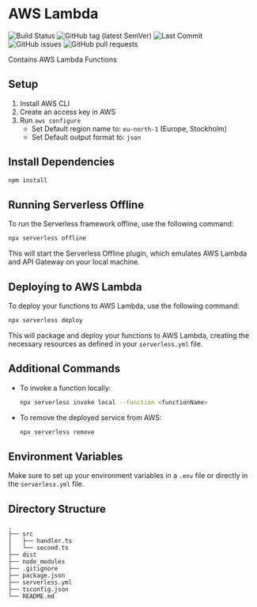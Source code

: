 # AWS Lambda

![Build Status](https://github.com/Ridvan-bot/aws-lambda/actions/workflows/deploy.yml/badge.svg)
![GitHub tag (latest SemVer)](https://img.shields.io/github/v/tag/Ridvan-bot/aws-lambda?label=version&sort=semver)
![Last Commit](https://img.shields.io/github/last-commit/Ridvan-bot/aws-lambda)
![GitHub issues](https://img.shields.io/github/issues/Ridvan-bot/aws-lambda)
![GitHub pull requests](https://img.shields.io/github/issues-pr/Ridvan-bot/aws-lambda)

Contains AWS Lambda Functions

## Setup

1. Install AWS CLI
2. Create an access key in AWS
3. Run `aws configure`
   - Set Default region name to: `eu-north-1` (Europe, Stockholm)
   - Set Default output format to: `json`


## Install Dependencies

```sh
npm install
```

## Running Serverless Offline

To run the Serverless framework offline, use the following command:

```sh
npx serverless offline
```

This will start the Serverless Offline plugin, which emulates AWS Lambda and API Gateway on your local machine.

## Deploying to AWS Lambda

To deploy your functions to AWS Lambda, use the following command:

```sh
npx serverless deploy
```

This will package and deploy your functions to AWS Lambda, creating the necessary resources as defined in your `serverless.yml` file.

## Additional Commands

- To invoke a function locally:

  ```sh
  npx serverless invoke local --function <functionName>
  ```

- To remove the deployed service from AWS:

  ```sh
  npx serverless remove
  ```

## Environment Variables

Make sure to set up your environment variables in a `.env` file or directly in the `serverless.yml` file.

## Directory Structure

```
.
├── src
│   ├── handler.ts
│   └── second.ts
├── dist
├── node_modules
├── .gitignore
├── package.json
├── serverless.yml
├── tsconfig.json
└── README.md
```

